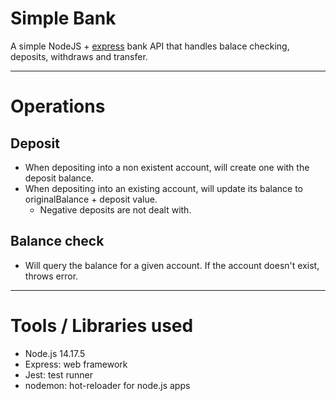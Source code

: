 # Simple Bank
A simple NodeJS + [express](https://expressjs.com/pt-br/) bank API that handles balace checking, deposits, withdraws and transfer.

---

# Operations
## Deposit
- When depositing into a non existent account, will create one with the deposit balance.
- When depositing into an existing account, will update its balance to originalBalance + deposit value.
  - Negative deposits are not dealt with.

## Balance check
- Will query the balance for a given account. If the account doesn't exist, throws error.

---

# Tools / Libraries used
- Node.js 14.17.5
- Express: web framework
- Jest: test runner
- nodemon: hot-reloader for node.js apps
